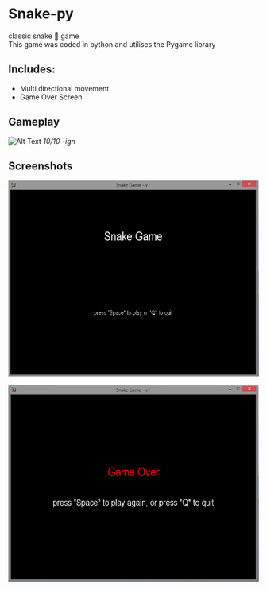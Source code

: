 # Snake-py
classic snake :snake: game  
This game was coded in python and utilises the Pygame library 

## Includes:

* Multi directional movement
* Game Over Screen

## Gameplay

![Alt Text](https://media.giphy.com/media/4N5wXFdnKkSxRqzMp7/giphy.gif)
_10/10 -ign_


## Screenshots 
![alt text](https://raw.githubusercontent.com/Furqan17/snake-py/master/src/startscreen.PNG)

![alt text](https://raw.githubusercontent.com/Furqan17/snake-py/master/src/gameover.PNG)
